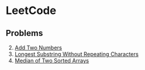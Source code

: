 # LeetCode

## Problems

2. [Add Two Numbers](./2-Add-Two-Numbers(Medium))
3. [Longest Substring Without Repeating Characters](./3-Longest-Substring-Without-Repeating-Characters(Medium))
3. [Median of Two Sorted Arrays](./4-Median-of-Two-Sorted-Arrays(Hard))
